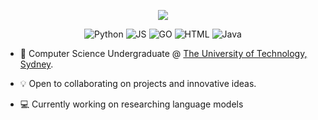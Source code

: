 
<p align="center">
  <a href="https://github.com/Aveygo" >
      <img src="https://github-readme-stats.vercel.app/api?username=Aveygo&theme=github_dark">
  </a>
</p>

<p align="center">
  <img alt="Python" src="https://img.shields.io/badge/Python-3776AB?style=for-the-badge&logo=python&logoColor=white"/>
  <img alt="JS" src="https://img.shields.io/badge/JavaScript-323330?style=for-the-badge&logo=javascript&logoColor=F7DF1E"/>
  <img alt="GO" src="https://img.shields.io/badge/Go-00ADD8?style=for-the-badge&logo=go&logoColor=white"/>
  <img alt="HTML" src="https://img.shields.io/badge/HTML5-E34F26?style=for-the-badge&logo=html5&logoColor=white"/>
  <img alt="Java" src="https://img.shields.io/badge/Java-ED8B00?style=for-the-badge&logo=openjdk&logoColor=white"/>
</p>

* 📖 Computer Science Undergraduate @ [The University of Technology, Sydney](https://www.uts.edu.au/). 

* 💡 Open to collaborating on projects and innovative ideas. 

* 💻 Currently working on researching language models 


